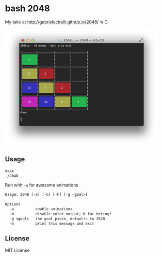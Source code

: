 bash 2048
=========

My take at http://gabrielecirulli.github.io/2048/ in C

![screenshot](screenshot.png)

Usage
-----

    make
    ./2048

Run with `-a` for awesome animations

    Usage: 2048 [-a] [-b] [-h] [-g <goal>]

    Options
      -a          enable animations
      -b          disable color output; b for boring!
      -g <goal>   the goal piece, defaults to 2048
      -h          print this message and exit

License
-------

MIT License
